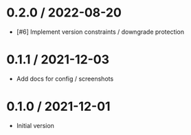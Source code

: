 # 0.2.0 / 2022-08-20

  * [#6] Implement version constraints / downgrade protection

# 0.1.1 / 2021-12-03

  * Add docs for config / screenshots

# 0.1.0 / 2021-12-01

  * Initial version
